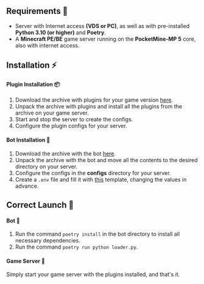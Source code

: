 ## Requirements 🔌
- Server with Internet access **(VDS or PC)**, as well as with pre-installed **Python 3.10 (or higher)** and **Poetry**.
- A **Minecraft PE/BE** game server running on the **PocketMine-MP 5** core, also with internet access.

## Installation ⚡

#### Plugin Installation 📦
1. Download the archive with plugins for your game version [here](https://github.com/Taskov1ch/TelegramMC/releases).
2. Unpack the archive with plugins and install all the plugins from the archive on your game server.
3. Start and stop the server to create the configs.
4. Configure the plugin configs for your server.

#### Bot Installation 🤖
1. Download the archive with the bot [here](https://github.com/Taskov1ch/TelegramMC/releases).
2. Unpack the archive with the bot and move all the contents to the desired directory on your server.
3. Configure the configs in the **configs** directory for your server.
4. Create a `.env` file and fill it with [this](env_template.md) template, changing the values in advance.

## Correct Launch 🚀

#### Bot 🤖
1. Run the command `poetry install` in the bot directory to install all necessary dependencies.
3. Run the command `poetry run python loader.py`.

#### Game Server 🔑
Simply start your game server with the plugins installed, and that's it.
